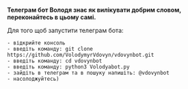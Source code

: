 **Телеграм бот Володя знає як вилікувати добрим словом, переконайтесь в цьому самі.**

Для того щоб запустити телеграм бота:

	- відкрийте консоль
	- введіть команду: git clone https://github.com/VolodymyrVdovyn/vdovynbot.git
	- введіть команду: cd vdovynbot
	- введіть команду: python3 Volodyabot.py
	- зайдіть в телеграм та в пошуку напишіть: @vdovynbot
	- насолоджуйтесь)
